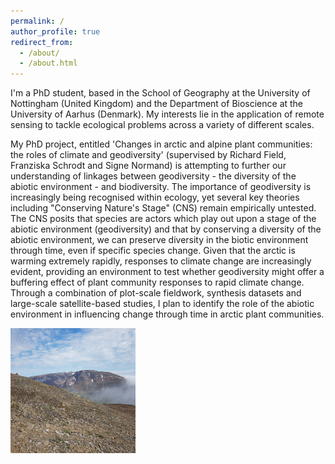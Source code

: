 ```yaml
---
permalink: /
author_profile: true
redirect_from: 
  - /about/
  - /about.html
---
```


I'm a PhD student, based in the School of Geography at the University of Nottingham (United Kingdom) and the Department of Bioscience at the University of Aarhus (Denmark). My interests lie in the application of remote sensing to tackle ecological problems across a variety of different scales.

My PhD project, entitled 'Changes in arctic and alpine plant communities: the roles of climate and geodiversity' (supervised by Richard Field, Franziska Schrodt and Signe Normand) is attempting to further our understanding of linkages between geodiversity - the diversity of the abiotic environment - and biodiversity. The importance of geodiversity is increasingly being recognised within ecology, yet several key theories including "Conserving Nature's Stage" (CNS) remain empirically untested. The CNS posits that species are actors which play out upon a stage of the abiotic environment (geodiversity) and that by conserving a diversity of the abiotic environment, we can preserve diversity in the biotic environment through time, even if specific species change. Given that the arctic is warming extremely rapidly, responses to climate change are increasingly evident, providing an environment to test whether geodiversity might offer a buffering effect of plant community responses to rapid climate change. Through a combination of plot-scale fieldwork, synthesis datasets and large-scale satellite-based studies, I plan to identify the role of the abiotic environment in influencing change through time in arctic plant communities.

<p>
  <img src="20190701_144904.jpg" width="200" height="200" />
</p>
